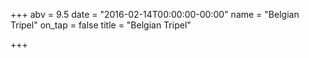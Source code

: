 +++
abv = 9.5
date = "2016-02-14T00:00:00-00:00"
name = "Belgian Tripel"
on_tap = false
title = "Belgian Tripel"

+++
